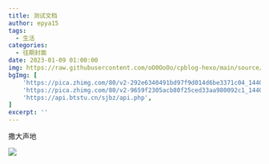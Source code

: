 ```yaml
---
title: 测试文档
author: epya15
tags:
  - 生活
categories:
  - 往期封面
date: 2023-01-09 01:00:00
img: https://raw.githubusercontent.com/oO0OoOo/cpblog-hexo/main/source/images/591039263be09.jpg
bgImg: [
    'https://pica.zhimg.com/80/v2-292e6340491bd97f9d014d6be3371c04_1440w.jpg',
    'https://pica.zhimg.com/80/v2-9659f2305acb80f25ced33aa980092c1_1440w.jpg',
    'https://api.btstu.cn/sjbz/api.php',
]
excerpt: ''
---
```


撒大声地

![](/images/202402011754207.png)
